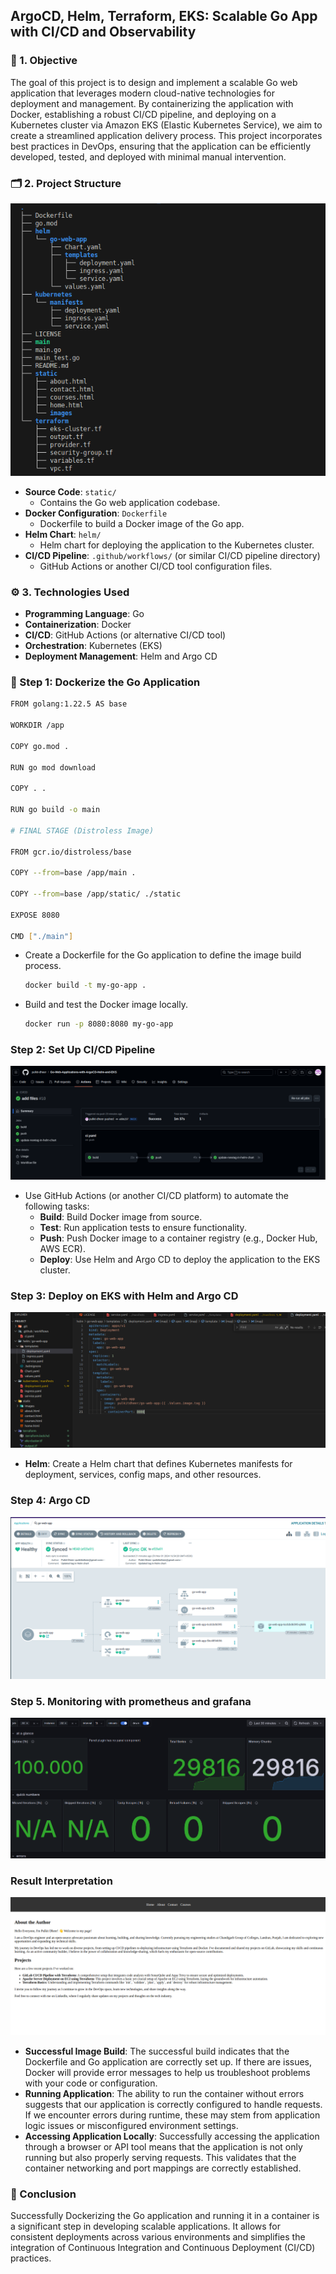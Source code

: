 ## ArgoCD, Helm, Terraform, EKS: Scalable Go App with CI/CD and Observability

### 🎯 1. **Objective**

The goal of this project is to design and implement a scalable Go web application that leverages modern cloud-native technologies for deployment and management. By containerizing the application with Docker, establishing a robust CI/CD pipeline, and deploying on a Kubernetes cluster via Amazon EKS (Elastic Kubernetes Service), we aim to create a streamlined application delivery process. This project incorporates best practices in DevOps, ensuring that the application can be efficiently developed, tested, and deployed with minimal manual intervention.

### 🗂️ 2. **Project Structure**


![project-structure.png](https://github.com/pulkit-dheer/ArgoCD-Helm-Terraform-EKS-Scalable-Go-App-with-CI-CD-and-Observability/blob/main/static/images/project-structure.png)


- **Source Code**: `static/`
    - Contains the Go web application codebase.
- **Docker Configuration**: `Dockerfile`
    - Dockerfile to build a Docker image of the Go app.
- **Helm Chart**: `helm/`
    - Helm chart for deploying the application to the Kubernetes cluster.
- **CI/CD Pipeline**: `.github/workflows/` (or similar CI/CD pipeline directory)
    - GitHub Actions or another CI/CD tool configuration files.

### ⚙️ 3.  **Technologies Used**

- **Programming Language**: Go
- **Containerization**: Docker
- **CI/CD**: GitHub Actions (or alternative CI/CD tool)
- **Orchestration**: Kubernetes (EKS)
- **Deployment Management**: Helm and Argo CD


### 🐳 Step 1: **Dockerize the Go Application**

```bash
FROM golang:1.22.5 AS base

WORKDIR /app

COPY go.mod .

RUN go mod download

COPY . .

RUN go build -o main

# FINAL STAGE (Distroless Image)

FROM gcr.io/distroless/base 

COPY --from=base /app/main .

COPY --from=base /app/static/ ./static

EXPOSE 8080

CMD ["./main"]
```


- Create a Dockerfile for the Go application to define the image build process.
    ```bash
    docker build -t my-go-app .
    ```
- Build and test the Docker image locally.
    ```bash
    docker run -p 8080:8080 my-go-app
    ```

### Step 2: **Set Up CI/CD Pipeline**

![cicd_stages.png](https://github.com/pulkit-dheer/ArgoCD-Helm-Terraform-EKS-Scalable-Go-App-with-CI-CD-and-Observability/blob/main/static/images/cicd_stages.png)


- Use GitHub Actions (or another CI/CD platform) to automate the following tasks:
    - **Build**: Build Docker image from source.
    - **Test**: Run application tests to ensure functionality.
    - **Push**: Push Docker image to a container registry (e.g., Docker Hub, AWS ECR).
    - **Deploy**: Use Helm and Argo CD to deploy the application to the EKS cluster.

### Step 3: **Deploy on EKS with Helm and Argo CD**

![deployement_file.png](https://github.com/pulkit-dheer/ArgoCD-Helm-Terraform-EKS-Scalable-Go-App-with-CI-CD-and-Observability/blob/main/static/images/deployement_file.png)

- **Helm**:
    Create a Helm chart that defines Kubernetes manifests for deployment, services, config maps, and other resources.


### Step 4: **Argo CD**

![argocd_deployment.png](https://github.com/pulkit-dheer/ArgoCD-Helm-Terraform-EKS-Scalable-Go-App-with-CI-CD-and-Observability/blob/main/static/images/argocd_deployment.png)


### Step 5. Monitoring with prometheus and grafana

![monitoring_with_prometheus_grafana.png](https://github.com/pulkit-dheer/ArgoCD-Helm-Terraform-EKS-Scalable-Go-App-with-CI-CD-and-Observability/blob/main/static/images/monitoring_with_prometheus_grafana.png)

### Result Interpretation

![about_page.png](https://github.com/pulkit-dheer/ArgoCD-Helm-Terraform-EKS-Scalable-Go-App-with-CI-CD-and-Observability/blob/main/static/images/about_page.png)

- **Successful Image Build**: The successful build indicates that the Dockerfile and Go application are correctly set up. If there are issues, Docker will provide error messages to help us troubleshoot problems with your code or configuration.
- **Running Application**: The ability to run the container without errors suggests that our application is correctly configured to handle requests. If we encounter errors during runtime, these may stem from application logic issues or misconfigured environment settings.
- **Accessing Application Locally**: Successfully accessing the application through a browser or API tool means that the application is not only running but also properly serving requests. This validates that the container networking and port mappings are correctly established.

### 🎉 Conclusion

Successfully Dockerizing the Go application and running it in a container is a significant step in developing scalable applications. It allows for consistent deployments across various environments and simplifies the integration of Continuous Integration and Continuous Deployment (CI/CD) practices.
